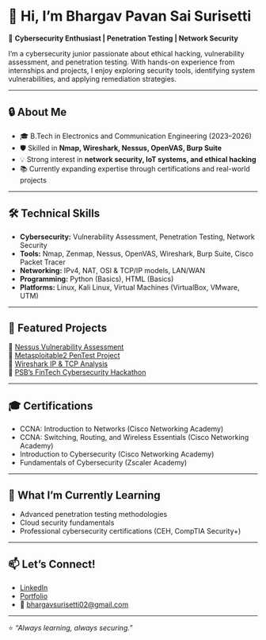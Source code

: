 # 👋 Hi, I’m Bhargav Pavan Sai Surisetti  

🚀 **Cybersecurity Enthusiast | Penetration Testing | Network Security**  

I’m a cybersecurity junior passionate about ethical hacking, vulnerability assessment, and penetration testing. With hands-on experience from internships and projects, I enjoy exploring security tools, identifying system vulnerabilities, and applying remediation strategies.  

---

## 🔒 About Me  
- 🎓 B.Tech in Electronics and Communication Engineering (2023–2026)  
- 🛡️ Skilled in **Nmap, Wireshark, Nessus, OpenVAS, Burp Suite**  
- 💡 Strong interest in **network security, IoT systems, and ethical hacking**  
- 📚 Currently expanding expertise through certifications and real-world projects  

---

## 🛠️ Technical Skills  
- **Cybersecurity:** Vulnerability Assessment, Penetration Testing, Network Security  
- **Tools:** Nmap, Zenmap, Nessus, OpenVAS, Wireshark, Burp Suite, Cisco Packet Tracer  
- **Networking:** IPv4, NAT, OSI & TCP/IP models, LAN/WAN  
- **Programming:** Python (Basics), HTML (Basics)  
- **Platforms:** Linux, Kali Linux, Virtual Machines (VirtualBox, VMware, UTM)  

---

## 📂 Featured Projects  
🔹 [Nessus Vulnerability Assessment](https://github.com/Bhargav-Surisetti/nessus-vulnerability-assessment)  
🔹 [Metasploitable2 PenTest Project](https://github.com/Bhargav-Surisetti/Metasploitable2-PenTest-Project)  
🔹 [Wireshark IP & TCP Analysis](https://github.com/Bhargav-Surisetti/wireshark-ip-tcp-analysis-cisco)  
🔹 [PSB’s FinTech Cybersecurity Hackathon](https://github.com/Bhargav-Surisetti/PSB-s-FinTech-Cybersecurity-Hackathon-2025-)  

---

## 🎓 Certifications  
- CCNA: Introduction to Networks (Cisco Networking Academy)  
- CCNA: Switching, Routing, and Wireless Essentials (Cisco Networking Academy)  
- Introduction to Cybersecurity (Cisco Networking Academy)  
- Fundamentals of Cybersecurity (Zscaler Academy)  

---

## 🌱 What I’m Currently Learning  
- Advanced penetration testing methodologies  
- Cloud security fundamentals  
- Professional cybersecurity certifications (CEH, CompTIA Security+)  

---

## 📫 Let’s Connect!  
- [LinkedIn](https://www.linkedin.com/in/bhargav-pavan-sai-surisetti-b47243330/)  
- [Portfolio](https://bhargavs-tech-haven.lovable.app)  
- 📧 bhargavsurisetti02@gmail.com  

---
⭐️ *“Always learning, always securing.”*  
